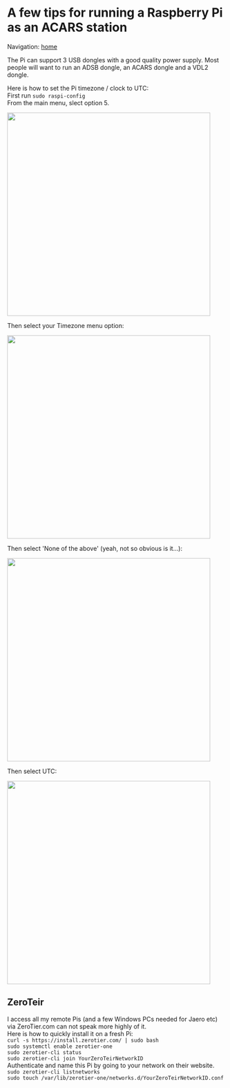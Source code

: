 # A few tips for running a Raspberry Pi as an ACARS station #   
   
Navigation: [home](README.md)

The Pi can support 3 USB dongles with a good quality power supply. Most people will want to run an ADSB dongle, an ACARS dongle and a VDL2 dongle.   
   
Here is how to set the Pi timezone / clock to UTC:   
First run `sudo raspi-config`  
From the main menu, slect option 5.   

<img src="https://raw.githubusercontent.com/thebaldgeek/thebaldgeek.github.io/main/img/pilocaloptions.png" height="470">   
   
Then select your Timezone menu option:  
   
<img src="https://raw.githubusercontent.com/thebaldgeek/thebaldgeek.github.io/main/img/pitimezone.png" height="470">  

Then select 'None of the above' (yeah, not so obvious is it...):  
   
<img src="https://raw.githubusercontent.com/thebaldgeek/thebaldgeek.github.io/main/img/pinoneoftheabove.png" height="470">  
   
Then select UTC:  
   
<img src="https://raw.githubusercontent.com/thebaldgeek/thebaldgeek.github.io/main/img/piutc.png" height="470">   

  
## ZeroTeir ##
I access all my remote Pis (and a few Windows PCs needed for Jaero etc) via ZeroTier.com can not speak more highly of it.  
Here is how to quickly install it on a fresh Pi:  
`curl -s https://install.zerotier.com/ | sudo bash`  
`sudo systemctl enable zerotier-one`  
`sudo zerotier-cli status`  
`sudo zerotier-cli join YourZeroTeirNetworkID`  
Authenticate and name this Pi by going to your network on their website.  
`sudo zerotier-cli listnetworks`  
`sudo touch /var/lib/zerotier-one/networks.d/YourZeroTeirNetworkID.conf`  

